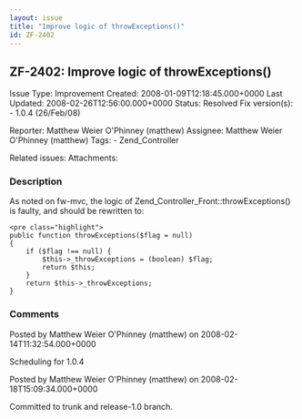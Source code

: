 ```yaml
---
layout: issue
title: "Improve logic of throwExceptions()"
id: ZF-2402
---
```


ZF-2402: Improve logic of throwExceptions()
-------------------------------------------

 Issue Type: Improvement Created: 2008-01-09T12:18:45.000+0000 Last Updated: 2008-02-26T12:56:00.000+0000 Status: Resolved Fix version(s): - 1.0.4 (26/Feb/08)
 
 Reporter:  Matthew Weier O'Phinney (matthew)  Assignee:  Matthew Weier O'Phinney (matthew)  Tags: - Zend\_Controller
 
 Related issues: 
 Attachments: 
### Description

As noted on fw-mvc, the logic of Zend\_Controller\_Front::throwExceptions() is faulty, and should be rewritten to:

 
    <pre class="highlight">
    public function throwExceptions($flag = null)
    {
        if ($flag !== null) {
            $this->_throwExceptions = (boolean) $flag;
            return $this;
        }
        return $this->_throwExceptions;
    }


 

 

### Comments

Posted by Matthew Weier O'Phinney (matthew) on 2008-02-14T11:32:54.000+0000

Scheduling for 1.0.4

 

 

Posted by Matthew Weier O'Phinney (matthew) on 2008-02-18T15:09:34.000+0000

Committed to trunk and release-1.0 branch.

 

 